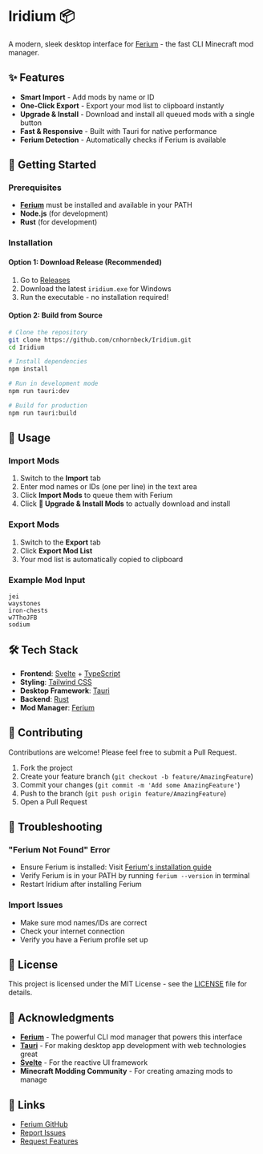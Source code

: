 # Iridium 📦

A modern, sleek desktop interface for [Ferium](https://github.com/gorilla-devs/ferium) - the fast CLI Minecraft mod manager.

## ✨ Features

- **Smart Import** - Add mods by name or ID
- **One-Click Export** - Export your mod list to clipboard instantly
- **Upgrade & Install** - Download and install all queued mods with a single button
- **Fast & Responsive** - Built with Tauri for native performance
- **Ferium Detection** - Automatically checks if Ferium is available

## 🚀 Getting Started

### Prerequisites

- **[Ferium](https://github.com/gorilla-devs/ferium)** must be installed and available in your PATH
- **Node.js** (for development)
- **Rust** (for development)

### Installation

#### Option 1: Download Release (Recommended)
1. Go to [Releases](https://github.com/cnhornbeck/Iridium/releases)
2. Download the latest `iridium.exe` for Windows
3. Run the executable - no installation required!

#### Option 2: Build from Source
```bash
# Clone the repository
git clone https://github.com/cnhornbeck/Iridium.git
cd Iridium

# Install dependencies
npm install

# Run in development mode
npm run tauri:dev

# Build for production
npm run tauri:build
```

## 🎯 Usage

### Import Mods
1. Switch to the **Import** tab
2. Enter mod names or IDs (one per line) in the text area
3. Click **Import Mods** to queue them with Ferium
4. Click **🚀 Upgrade & Install Mods** to actually download and install

### Export Mods  
1. Switch to the **Export** tab
2. Click **Export Mod List**
3. Your mod list is automatically copied to clipboard

### Example Mod Input
```
jei
waystones
iron-chests
w7ThoJFB
sodium
```

## 🛠️ Tech Stack

- **Frontend**: [Svelte](https://svelte.dev/) + [TypeScript](https://www.typescriptlang.org/)
- **Styling**: [Tailwind CSS](https://tailwindcss.com/)
- **Desktop Framework**: [Tauri](https://tauri.app/)
- **Backend**: [Rust](https://www.rust-lang.org/)
- **Mod Manager**: [Ferium](https://github.com/gorilla-devs/ferium)

## 🤝 Contributing

Contributions are welcome! Please feel free to submit a Pull Request.

1. Fork the project
2. Create your feature branch (`git checkout -b feature/AmazingFeature`)
3. Commit your changes (`git commit -m 'Add some AmazingFeature'`)
4. Push to the branch (`git push origin feature/AmazingFeature`)
5. Open a Pull Request

## 🐛 Troubleshooting

### "Ferium Not Found" Error
- Ensure Ferium is installed: Visit [Ferium's installation guide](https://github.com/gorilla-devs/ferium#installation)
- Verify Ferium is in your PATH by running `ferium --version` in terminal
- Restart Iridium after installing Ferium

### Import Issues
- Make sure mod names/IDs are correct
- Check your internet connection
- Verify you have a Ferium profile set up

## 📄 License

This project is licensed under the MIT License - see the [LICENSE](LICENSE) file for details.

## 🙏 Acknowledgments

- **[Ferium](https://github.com/gorilla-devs/ferium)** - The powerful CLI mod manager that powers this interface
- **[Tauri](https://tauri.app/)** - For making desktop app development with web technologies great
- **[Svelte](https://svelte.dev/)** - For the reactive UI framework
- **Minecraft Modding Community** - For creating amazing mods to manage

## 🔗 Links

- [Ferium GitHub](https://github.com/gorilla-devs/ferium)
- [Report Issues](https://github.com/cnhornbeck/Iridium/issues)
- [Request Features](https://github.com/cnhornbeck/Iridium/issues/new)